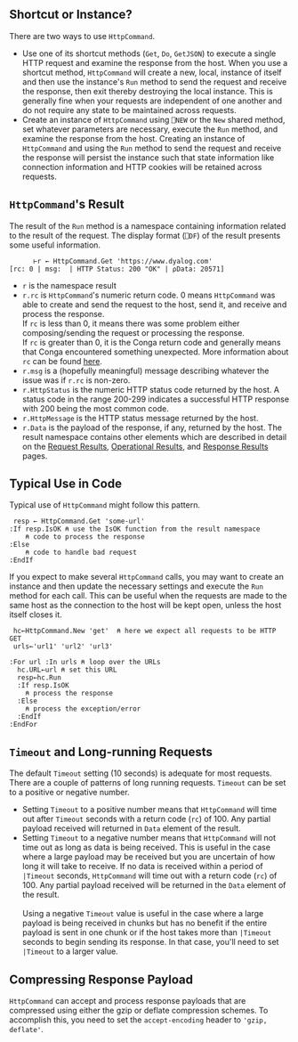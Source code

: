 ## Shortcut or Instance? 
There are two ways to use `HttpCommand`. 

* Use one of its shortcut methods (`Get`, `Do`, `GetJSON`) to execute a single HTTP request and examine the response from the host. When you use a shortcut method, `HttpCommand` will create a new, local, instance of itself and then use the instance's `Run` method to send the request and receive the response, then exit thereby destroying the local instance. This is generally fine when your requests are independent of one another and do not require any state to be maintained across requests.<br/>
* Create an instance of `HttpCommand` using `⎕NEW` or the `New` shared method, set whatever parameters are necessary, execute the `Run` method, and examine the response from the host. Creating an instance of `HttpCommand` and using the `Run` method to send the request and receive the response will persist the instance such that state information like connection information and HTTP cookies will be retained across requests.

## `HttpCommand`'s Result
The result of the `Run` method is a namespace containing information related to the result of the request. The display format (`⎕DF`) of the result presents some useful information.

```
      ⊢r ← HttpCommand.Get 'https://www.dyalog.com'
[rc: 0 | msg:  | HTTP Status: 200 "OK" | ⍴Data: 20571]
```
* `r` is the namespace result
* `r.rc` is `HttpCommand`'s numeric return code. 0 means `HttpCommand` was able to create and send the request to the host, send it, and receive and process the response.<br/>If `rc` is less than 0, it means there was some problem either composing/sending the request or processing the response.<br/>If `rc` is greater than 0, it is the Conga return code and generally means that Conga encountered something unexpected. More information about `rc` can be found [here](msgs.md). 
* `r.msg` is a (hopefully meaningful) message describing whatever the issue was if `r.rc` is non-zero.
* `r.HttpStatus` is the numeric HTTP status code returned by the host. A status code in the range 200-299 indicates a successful HTTP response with 200 being the most common code.
* `r.HttpMessage` is the HTTP status message returned by the host.
* `r.Data` is the payload of the response, if any, returned by the host. 
The result namespace contains other elements which are described in detail on the [Request Results](./result-request.md), [Operational Results](./result-operational.md), and [Response Results](./result-response.md) pages.

## Typical Use in Code
Typical use of `HttpCommand` might follow this pattern.

```
 resp ← HttpCommand.Get 'some-url'
:If resp.IsOK ⍝ use the IsOK function from the result namespace
    ⍝ code to process the response 
:Else
    ⍝ code to handle bad request
:EndIf
```

If you expect to make several `HttpCommand` calls, you may want to create an instance and then update the necessary settings and execute the `Run` method for each call.  This can be useful when the requests are made to the same host as the connection to the host will be kept open, unless the host itself closes it.

```
 hc←HttpCommand.New 'get'  ⍝ here we expect all requests to be HTTP GET
 urls←'url1' 'url2' 'url3'

:For url :In urls ⍝ loop over the URLs
  hc.URL←url ⍝ set this URL
  resp←hc.Run
  :If resp.IsOK
    ⍝ process the response
  :Else
    ⍝ process the exception/error
  :EndIf
:EndFor 
```

## `Timeout` and Long-running Requests
The default `Timeout` setting (10 seconds) is adequate for most requests. There are a couple of patterns of long running requests.  `Timeout` can be set to a positive or negative number.

- Setting `Timeout` to a positive number means that `HttpCommand` will time out after `Timeout` seconds with a return code (`rc`) of 100.  Any partial payload received will returned in `Data` element of the result. 
- Setting `Timeout` to a negative number means that `HttpCommand` will not time out as long as data is being received.  This is useful in the case where a large payload may be received but you are uncertain of how long it will take to receive. If no data is received within a period of `|Timeout` seconds, `HttpCommand` will time out with a return code (`rc`) of 100. Any partial payload received will be returned in the `Data` element of the result.<br/><br/> Using a negative `Timeout` value is useful in the case where a large payload is being received in chunks but has no benefit if the entire payload is sent in one chunk or if the host takes more than `|Timeout` seconds to begin sending its response. In that case, you'll need to set `|Timeout` to a larger value.

## Compressing Response Payload ##
`HttpCommand` can accept and process response payloads that are compressed using either the gzip or deflate compression schemes. To accomplish this, you need to set the `accept-encoding` header to `'gzip, deflate'`.